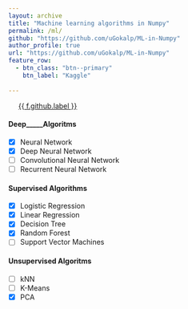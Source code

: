 ```yaml
---
layout: archive
title: "Machine learning algorithms in Numpy"
permalink: /ml/
github: "https://github.com/uGokalp/ML-in-Numpy"
author_profile: true
url: "https://github.com/uGokalp/ML-in-Numpy"
feature_row:
  - btn_class: "btn--primary"
    btn_label: "Kaggle"
    
---
```

<p><a href="https://github.com/uGokalp/ML-in-Numpy"  style="margin-left: 20px;"><i class="{{ f.github.icon | default: 'fab fa-fw fa-github' }}" ></i> {{ f.github.label }}</a></p>


#### __Deep_____Algoritms__

- [X] Neural Network
- [X] Deep Neural Network
- [ ] Convolutional Neural Network
- [ ] Recurrent Neural Network

#### __Supervised__ __Algorithms__
- [X] Logistic Regression
- [X] Linear Regression
- [X] Decision Tree
- [X] Random Forest
- [ ] Support Vector Machines

#### __Unsupervised Algoritms__

- [ ] kNN
- [ ] K-Means
- [X] PCA